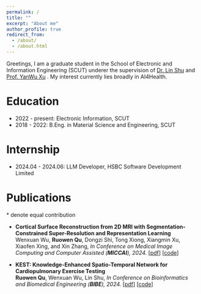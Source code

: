 ```yaml
---
permalink: /
title: ""
excerpt: "About me"
author_profile: true
redirect_from: 
  - /about/
  - /about.html
---
```


Greetings, I am a graduate student in the School of Electronic and Information Engineering (SCUT) underer the supervision of [Dr. Lin Shu](https://www2.scut.edu.cn/ft/2021/1102/c29779a449585/page.htm) and [Prof. YanWu Xu](https://www2.scut.edu.cn/ft/2021/1220/c29779a519449/page.htm) . My interest currently lies broadly in AI4Health. 

Education
======

* 2022 - present: Electronic Information, SCUT
* 2018 - 2022: B.Eng. in Material Science and Engineering, SCUT

Internship
======
* 2024.04 - 2024.06:  LLM Developer, HSBC Software Development Limited


Publications
======
<!-- [→ Full list](/projects/) -->
\* denote equal contribution


* **Cortical Surface Reconstruction from 2D MRI with Segmentation-Constrained Super-Resolution and Representation Learning** \
Wenxuan Wu, **Ruowen Qu**, Dongzi Shi, Tong Xiong, Xiangmin Xu, Xiaofen Xing, and Xin Zhang, *In Conference on Medical Image Computing and Computer Assisted (**MICCAI**), 2024.* [[pdf](https://willowrw.github.io/)] [[code](https://github.com/SCUT-Xinlab/CSR-from-2D-MRI)]

* **KEST: Knowledge-Enhanced Spatio-Temporal Network for Cardiopulmonary Exercise Testing** \
**Ruowen Qu**, Wenxuan Wu, Lin Shu, *In Conference on Bioinformatics and Biomedical Engineering (**BIBE**), 2024.*  [[pdf](https://willowrw.github.io/)] [[code](https://github.com/WillowRw/KEST)]

